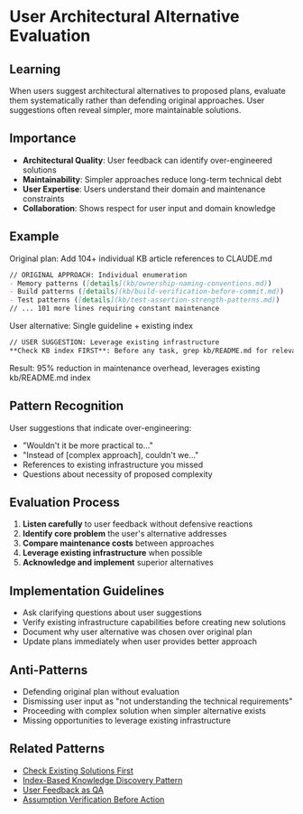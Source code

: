 # User Architectural Alternative Evaluation

## Learning
When users suggest architectural alternatives to proposed plans, evaluate them systematically rather than defending original approaches. User suggestions often reveal simpler, more maintainable solutions.

## Importance
- **Architectural Quality**: User feedback can identify over-engineered solutions
- **Maintainability**: Simpler approaches reduce long-term technical debt
- **User Expertise**: Users understand their domain and maintenance constraints
- **Collaboration**: Shows respect for user input and domain knowledge

## Example
Original plan: Add 104+ individual KB article references to CLAUDE.md
```markdown
// ORIGINAL APPROACH: Individual enumeration
- Memory patterns ([details](kb/ownership-naming-conventions.md))
- Build patterns ([details](kb/build-verification-before-commit.md))
- Test patterns ([details](kb/test-assertion-strength-patterns.md))
// ... 101 more lines requiring constant maintenance
```

User alternative: Single guideline + existing index
```markdown
// USER SUGGESTION: Leverage existing infrastructure
**Check KB index FIRST**: Before any task, grep kb/README.md for relevant patterns
```

Result: 95% reduction in maintenance overhead, leverages existing kb/README.md index

## Pattern Recognition
User suggestions that indicate over-engineering:
- "Wouldn't it be more practical to..."
- "Instead of [complex approach], couldn't we..."
- References to existing infrastructure you missed
- Questions about necessity of proposed complexity

## Evaluation Process
1. **Listen carefully** to user feedback without defensive reactions
2. **Identify core problem** the user's alternative addresses
3. **Compare maintenance costs** between approaches
4. **Leverage existing infrastructure** when possible
5. **Acknowledge and implement** superior alternatives

## Implementation Guidelines
- Ask clarifying questions about user suggestions
- Verify existing infrastructure capabilities before creating new solutions
- Document why user alternative was chosen over original plan
- Update plans immediately when user provides better approach

## Anti-Patterns
- Defending original plan without evaluation
- Dismissing user input as "not understanding the technical requirements"
- Proceeding with complex solution when simpler alternative exists
- Missing opportunities to leverage existing infrastructure

## Related Patterns
- [Check Existing Solutions First](check-existing-solutions-first.md)
- [Index-Based Knowledge Discovery Pattern](index-based-knowledge-discovery-pattern.md)
- [User Feedback as QA](user-feedback-as-qa.md)
- [Assumption Verification Before Action](assumption-verification-before-action.md)